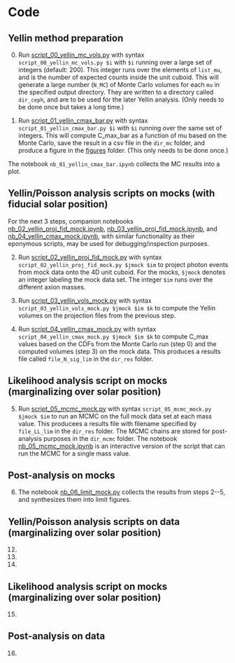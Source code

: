 # Code

## Yellin method preparation

0. Run [script_00_yellin_mc_vols.py](script_00_yellin_mc_vols.py) with syntax `script_00_yellin_mc_vols.py $i` with `$i` running over a large set of integers (default: 200). This integer runs over the elements of `list_mu`, and is the number of expected counts inside the unit cuboid. This will generate a large number (`N_MC`) of Monte Carlo volumes for each `mu` in the specified output directory. They are written to a directory called `dir_ceph`, and are to be used for the later Yellin analysis. (Only needs to be done once but takes a long time.)

1. Run [script_01_yellin_cmax_bar.py](script_01_yellin_cmax_bar.py) with syntax `script_01_yellin_cmax_bar.py $i` with `$i` running over the same set of integers. This will compute C_max_bar as a function of mu based on the Monte Carlo, save the result in a csv file in the `dir_mc` folder, and produce a figure in the [figures](../figures/) folder. (This only needs to be done once.) 

The notebook `nb_01_yellin_cmax_bar.ipynb` collects the MC results into a plot.

## Yellin/Poisson analysis scripts on mocks (with fiducial solar position)
For the next 3 steps, companion notebooks [nb_02_yellin_proj_fid_mock.ipynb](nb_02_yellin_proj_fid_mock.ipynb), [nb_03_yellin_proj_fid_mock.ipynb](nb_03_yellin_proj_fid_mock.ipynb), and [nb_04_yellin_cmax_mock.ipynb](nb_04_yellin_cmax_mock.ipynb), with similar functionality as their eponymous scripts, may be used for debugging/inspection purposes.

2. Run [script_02_yellin_proj_fid_mock.py](script_02_yellin_proj_fid_mock.py) with syntax `script_02_yellin_proj_fid_mock.py $jmock $im` to project photon events from mock data onto the 4D unit cuboid. For the mocks, `$jmock` denotes an integer labeling the mock data set. The integer `$im` runs over the different axion masses. 

3. Run [script_03_yellin_vols_mock.py](script_03_yellin_vols_mock.py) with syntax `script_03_yellin_vols_mock.py $jmock $im $k` to compute the Yellin volumes on the projection files from the previous step. 

4. Run [script_04_yellin_cmax_mock.py](script_04_yellin_cmax_mock.py) with syntax `script_04_yellin_cmax_mock.py $jmock $im $k` to compute C_max values based on the CDFs from the Monte Carlo run (step 0) and the computed volumes (step 3) on the mock data. This produces a results file called `file_N_sig_lim` in the `dir_res` folder.

## Likelihood analysis script on mocks (marginalizing over solar position)
5. Run [script_05_mcmc_mock.py](script_05_mcmc_mock.py) with syntax `script_05_mcmc_mock.py $jmock $im` to run an MCMC on the full mock data set at each mass value. This producees a results file with filename specified by `file_LL_lim` in the `dir_res` folder. The MCMC chains are stored for post-analysis purposes in the `dir_mcmc` folder. The notebook [nb_05_mcmc_mock.ipynb](nb_05_mcmc_mock.ipynb) is an interactive version of the script that can run the MCMC for a single mass value.

## Post-analysis on mocks
6. The notebook [nb_06_limit_mock.py](nb_06_limit_mock.py) collects the results from steps 2--5, and synthesizes them into limit figures.

## Yellin/Poisson analysis scripts on data (marginalizing over solar position)
12.

13.

14.

## Likelihood analysis script on mocks (marginalizing over solar position)

15.

## Post-analysis on data

16.





